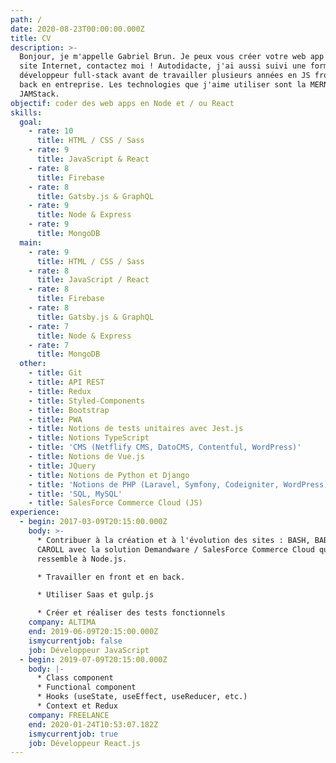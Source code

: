 ```yaml
---
path: /
date: 2020-08-23T00:00:00.000Z
title: CV
description: >-
  Bonjour, je m'appelle Gabriel Brun. Je peux vous créer votre web app ou votre
  site Internet, contactez moi ! Autodidacte, j'ai aussi suivi une formation de
  développeur full-stack avant de travailler plusieurs années en JS front et
  back en entreprise. Les technologies que j'aime utiliser sont la MERN et la
  JAMStack.
objectif: coder des web apps en Node et / ou React
skills:
  goal:
    - rate: 10
      title: HTML / CSS / Sass
    - rate: 9
      title: JavaScript & React
    - rate: 8
      title: Firebase
    - rate: 8
      title: Gatsby.js & GraphQL
    - rate: 9
      title: Node & Express
    - rate: 9
      title: MongoDB
  main:
    - rate: 9
      title: HTML / CSS / Sass
    - rate: 8
      title: JavaScript / React
    - rate: 8
      title: Firebase
    - rate: 8
      title: Gatsby.js & GraphQL
    - rate: 7
      title: Node & Express
    - rate: 7
      title: MongoDB
  other:
    - title: Git
    - title: API REST
    - title: Redux
    - title: Styled-Components
    - title: Bootstrap
    - title: PWA
    - title: Notions de tests unitaires avec Jest.js
    - title: Notions TypeScript
    - title: 'CMS (Netflify CMS, DatoCMS, Contentful, WordPress)'
    - title: Notions de Vue.js
    - title: JQuery
    - title: Notions de Python et Django
    - title: 'Notions de PHP (Laravel, Symfony, Codeigniter, WordPress)'
    - title: 'SQL, MySQL'
    - title: SalesForce Commerce Cloud (JS)
experience:
  - begin: 2017-03-09T20:15:00.000Z
    body: >-
      * Contribuer à la création et à l'évolution des sites : BASH, BABYLISS et
      CAROLL avec la solution Demandware / SalesForce Commerce Cloud qui
      ressemble à Node.js.

      * Travailler en front et en back.

      * Utiliser Saas et gulp.js

      * Créer et réaliser des tests fonctionnels
    company: ALTIMA
    end: 2019-06-09T20:15:00.000Z
    ismycurrentjob: false
    job: Développeur JavaScript
  - begin: 2019-07-09T20:15:00.000Z
    body: |-
      * Class component
      * Functional component
      * Hooks (useState, useEffect, useReducer, etc.)
      * Context et Redux
    company: FREELANCE
    end: 2020-01-24T10:53:07.182Z
    ismycurrentjob: true
    job: Développeur React.js
---
```


